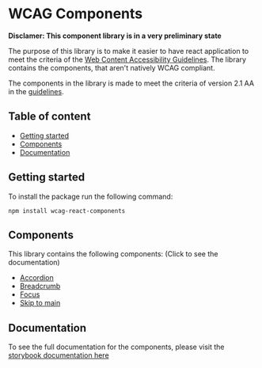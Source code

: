 # WCAG Components

**Disclamer: This component library is in a very preliminary state**

The purpose of this library is to make it easier to have react application to meet the criteria of the [Web Content Accessibility Guidelines](https://www.w3.org/WAI/standards-guidelines/wcag/). The library contains the components, that aren't natively WCAG compliant.

The components in the library is made to meet the criteria of version 2.1 AA in the [guidelines](https://www.w3.org/TR/WCAG21/).

## Table of content
  - [Getting started](#getting-started)
  - [Components](#components)
  - [Documentation](#documentation)
## Getting started

To install the package run the following command:

```
npm install wcag-react-components
```

## Components

This library contains the following components: (Click to see the documentation)

- [Accordion](https://frederiknygaard.github.io/wcag-react-components/?path=/story/documentation-accordion--page)
- [Breadcrumb](https://frederiknygaard.github.io/wcag-react-components/?path=/story/documentation-breadcrumb--page)
- [Focus](https://frederiknygaard.github.io/wcag-react-components/?path=/story/documentation-focus--page)
- [Skip to main](https://frederiknygaard.github.io/wcag-react-components/?path=/story/documentation-skiptomain--page)

## Documentation
To see the full documentation for the components, please visit the [storybook documentation here](https://frederiknygaard.github.io/wcag-react-components/?path=/story/documentation-getting-started--page)